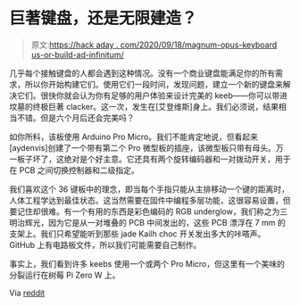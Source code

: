 # 巨著键盘，还是无限建造？

> 原文:[https://hack aday . com/2020/09/18/magnum-opus-keyboard us-or-build-ad-infinitum/](https://hackaday.com/2020/09/18/magnum-opus-keyboardus-or-build-ad-infinitum/)

几乎每个接触键盘的人都会遇到这种情况。没有一个商业键盘能满足你的所有需求，所以你开始构建它们。使用它们一段时间，发现问题，建立一个新的键盘来解决它们。很快你就会认为你有足够的用户体验来设计完美的 keeb——你可以带进坟墓的终极巨著 clacker。这一次，发生在[艾登维斯]身上。我们必须说，结果相当不错。但是六个月后还会完美吗？

如你所料，该板使用 Arduino Pro Micro。我们不能肯定地说，但看起来[aydenvis]创建了一个带有第二个 Pro 微型板的插座，该微型板只带有母头。万一板子坏了，这绝对是个好主意。它还具有两个旋转编码器和一对拨动开关，用于在 PCB 之间切换控制器和二级指定。

我们喜欢这个 36 键板中的理念，即当每个手指只能从主排移动一个键的距离时，人体工程学达到最佳状态。这当然需要在固件中编程多层功能，这很容易设置，但要记住却很难。有一个有用的东西是彩色编码的 RGB underglow，我们称之为三明治辉光，因为它是从一对堆叠的 PCB 中间发出的，这些 PCB 漂浮在 7 mm 的支架上。我们只希望能听到那些 jade Kailh choc 开关发出多大的咔嗒声。GitHub 上有电路板文件，所以我们可能需要自己制作。

事实上，我们看到许多 keebs 使用一个或两个 Pro Micro，但这里有一个美味的分裂运行在树莓 Pi Zero W 上。

Via [reddit](https://www.reddit.com/r/ErgoMechKeyboards/comments/is4v8p/a_write_up_of_my_most_recent_36_key_split/)